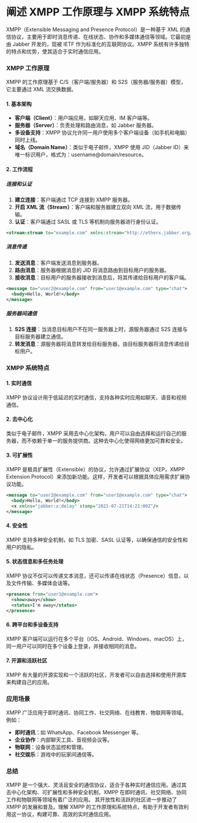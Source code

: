# 阐述 XMPP 工作原理与 XMPP 系统特点

XMPP（Extensible Messaging and Presence Protocol）是一种基于 XML 的通信协议，主要用于即时消息传递、在线状态、协作和多媒体通信等领域。它最初是由 Jabber 开发的，现被 IETF 作为标准化的互联网协议。XMPP 系统有许多独特的特点和优势，使其适合于实时通信应用。

### XMPP 工作原理

XMPP 的工作原理基于 C/S（客户端/服务器）和 S2S（服务器/服务器）模型，它主要通过 XML 流交换数据。

#### 1. 基本架构

- **客户端（Client）**：用户端应用，如聊天应用、IM 客户端等。
- **服务器（Server）**：负责处理和路由消息，如 Jabber 服务器。
- **多设备支持**：XMPP 协议允许同一用户使用多个客户端设备（如手机和电脑）同时上线。
- **域名（Domain Name）**：类似于电子邮件，XMPP 使用 JID（Jabber ID）来唯一标识用户，格式为：username@domain/resource。

#### 2. 工作流程

##### 连接和认证

1. **建立连接**：客户端通过 TCP 连接到 XMPP 服务器。
2. **开启 XML 流（Stream）**：客户端和服务器建立双向 XML 流，用于数据传输。
3. **认证**：客户端通过 SASL 或 TLS 等机制向服务器进行身份认证。

```xml
<stream:stream to="example.com" xmlns:stream="http://etherx.jabber.org/streams" xmlns="jabber:client">
```

##### 消息传递

1. **发送消息**：客户端发送消息到服务器。
2. **路由消息**：服务器根据消息的 JID 将消息路由到目标用户的服务器。
3. **接收消息**：目标用户的服务器接收到消息后，将其传递给目标用户的客户端。

```xml
<message to="user2@example.com" from="user1@example.com" type="chat">
  <body>Hello, World!</body>
</message>
```

##### 服务器间通信

1. **S2S 连接**：当消息目标用户不在同一服务器上时，源服务器通过 S2S 连接与目标服务器建立通信。
2. **转发消息**：源服务器将消息转发给目标服务器，由目标服务器将消息传递给目标用户。

### XMPP 系统特点

#### 1. 实时通信

XMPP 协议设计用于低延迟的实时通信，支持各种实时应用如聊天、语音和视频通信。

#### 2. 去中心化

类似于电子邮件，XMPP 采用去中心化架构，用户可以自由选择和运行自己的服务器，而不依赖于单一的服务提供商。这种去中心化使得网络更加可靠和安全。

#### 3. 可扩展性

XMPP 是极具扩展性（Extensible）的协议，允许通过扩展协议（XEP，XMPP Extension Protocol）来添加新功能。这样，开发者可以根据具体应用需求扩展协议功能。

```xml
<message to="user2@example.com" from="user1@example.com" type="chat">
  <body>Hello, World!</body>
  <x xmlns="jabber:x:delay" stamp="2021-07-21T14:21:00Z"/>
</message>
```

#### 4. 安全性

XMPP 支持多种安全机制，如 TLS 加密、SASL 认证等，以确保通信的安全性和用户的隐私。

#### 5. 状态信息和多任务处理

XMPP 协议不仅可以传递文本消息，还可以传递在线状态（Presence）信息，以及文件传输、多媒体会话等。

```xml
<presence from="user1@example.com">
  <show>away</show>
  <status>I'm away</status>
</presence>
```

#### 6. 跨平台和多设备支持

XMPP 客户端可以运行在多个平台（iOS、Android、Windows、macOS）上，同一用户可以同时在多个设备上登录，并接收相同的消息。

#### 7. 开源和活跃社区

XMPP 有大量的开源实现和一个活跃的社区，开发者可以自由选择和使用开源库来构建自己的应用。

### 应用场景

XMPP 广泛应用于即时通讯、协同工作、社交网络、在线教育、物联网等领域。例如：

- **即时通讯**：如 WhatsApp、Facebook Messenger 等。
- **企业协作**：内部聊天工具、音视频会议等。
- **物联网**：设备状态监控和管理。
- **社交娱乐**：游戏中的玩家间通信等。

### 总结

XMPP 是一个强大、灵活且安全的通信协议，适合于各种实时通信应用。通过其去中心化架构、可扩展性和多种安全机制，XMPP 在即时通讯、社交网络、协同工作和物联网等领域有着广泛的应用。 其开放性和活跃的社区进一步推动了 XMPP 的发展和普及。理解 XMPP 的工作原理和系统特点，有助于开发者有效利用这一协议，构建可靠、高效的实时通信应用。